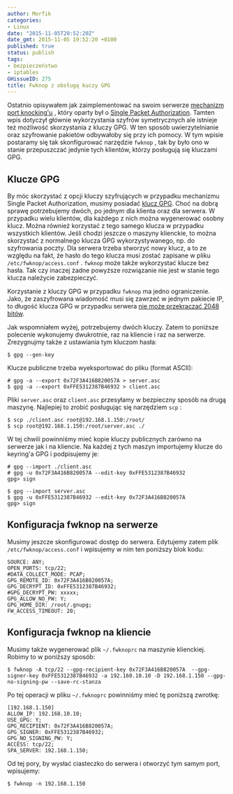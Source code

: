 ```yaml
---
author: Morfik
categories:
- Linux
date: "2015-11-05T20:52:20Z"
date_gmt: 2015-11-05 19:52:20 +0100
published: true
status: publish
tags:
- bezpieczeństwo
- iptables
GHissueID: 275
title: Fwknop z obsługą kuczy GPG
---
```


Ostatnio opisywałem jak zaimplementować na swoim serwerze [mechanizm port
knocking'u](/post/port-knocking-i-single-packet-authorization/) , który oparty był
o [Single Packet Authorization](http://www.cipherdyne.org/fwknop/docs/fwknop-tutorial.html). Tamten
wpis dotyczył głównie wykorzystania szyfrów symetrycznych ale istnieje też możliwość skorzystania z
kluczy GPG. W ten sposób uwierzytelnianie oraz szyfrowanie pakietów odbywałoby się przy ich pomocy.
W tym wpisie postaramy się tak skonfigurować narzędzie `fwknop` , tak by było ono w stanie
przepuszczać jedynie tych klientów, którzy posługują się kluczami GPG.

<!--more-->
## Klucze GPG

By móc skorzystać z opcji kluczy szyfrujących w przypadku mechanizmu Single Packet Authorization,
musimy posiadać [klucz GPG](/post/bezpieczny-klucz-gpg/). Choć na dobrą sprawę
potrzebujemy dwóch, po jednym dla klienta oraz dla serwera. W przypadku wielu klientów, dla każdego
z nich można wygenerować osobny klucz. Można również korzystać z tego samego klucza w przypadku
wszystkich klientów. Jeśli chodzi jeszcze o maszyny klienckie, to można skorzystać z normalnego
klucza GPG wykorzystywanego, np. do szyfrowania poczty. Dla serwera trzeba stworzyć nowy klucz, a to
ze względu na fakt, że hasło do tego klucza musi zostać zapisane w pliku `/etc/fwknop/access.conf` .
`fwknop` może także wykorzystać klucze bez hasła. Tak czy inaczej żadne powyższe rozwiązanie nie
jest w stanie tego klucza należycie zabezpieczyć.

Korzystanie z kluczy GPG w przypadku `fwknop` ma jedno ograniczenie. Jako, że zaszyfrowana wiadomość
musi się zawrzeć w jednym pakiecie IP, to długość klucza GPG w przypadku serwera [nie może
przekraczać 2048 bitów](http://www.cipherdyne.org/fwknop/docs/gpghowto.html).

Jak wspomniałem wyżej, potrzebujemy dwóch kluczy. Zatem to poniższe polecenie wykonujemy dwukrotnie,
raz na kliencie i raz na serwerze. Zrezygnujmy także z ustawiania tym kluczom hasła:

    $ gpg --gen-key

Klucze publiczne trzeba wyeksportować do pliku (format ASCII):

    # gpg -a --export 0x72F3A416B820057A > server.asc
    $ gpg -a --export 0xFFE5312387B46932 > client.asc

Pliki `server.asc` oraz `client.asc` przesyłamy w bezpieczny sposób na drugą maszynę. Najlepiej to
zrobić posługując się narzędziem `scp` :

    $ scp ./client.asc root@192.168.1.150:/root/
    $ scp root@192.168.1.150:/root/server.asc ./

W tej chwili powinniśmy mieć kopie kluczy publicznych zarówno na serwerze jak i na kliencie. Na
każdej z tych maszyn importujemy klucze do keyring'a GPG i podpisujemy je:

    # gpg --import ./client.asc
    # gpg -u 0x72F3A416B820057A --edit-key 0xFFE5312387B46932
    gpg> sign

    $ gpg --import server.asc
    $ gpg -u 0xFFE5312387B46932 --edit-key 0x72F3A416B820057A
    gpg> sign

## Konfiguracja fwknop na serwerze

Musimy jeszcze skonfigurować dostęp do serwera. Edytujemy zatem plik `/etc/fwknop/access.conf` i
wpisujemy w nim ten poniższy blok kodu:

    SOURCE: ANY;
    OPEN_PORTS: tcp/22;
    #DATA_COLLECT_MODE: PCAP;
    GPG_REMOTE_ID: 0x72F3A416B820057A;
    GPG_DECRYPT_ID: 0xFFE5312387B46932;
    #GPG_DECRYPT_PW: xxxxx;
    GPG_ALLOW_NO_PW: Y;
    GPG_HOME_DIR: /root/.gnupg;
    FW_ACCESS_TIMEOUT: 20;

## Konfiguracja fwknop na kliencie

Musimy także wygenerować plik `~/.fwknoprc` na maszynie klienckiej. Robimy to w poniższy
    sposób:

    $ fwknop -A tcp/22 --gpg-recipient-key 0x72F3A416B820057A  --gpg-signer-key 0xFFE5312387B46932 -a 192.160.10.10 -D 192.168.1.150 --gpg-no-signing-pw --save-rc-stanza

Po tej operacji w pliku `~/.fwknoprc` powinniśmy mieć tę poniższą zwrotkę:

    [192.168.1.150]
    ALLOW_IP: 192.168.10.10;
    USE_GPG: Y;
    GPG_RECIPIENT: 0x72F3A416B820057A;
    GPG_SIGNER: 0xFFE5312387B46932;
    GPG_NO_SIGNING_PW: Y;
    ACCESS: tcp/22;
    SPA_SERVER: 192.168.1.150;

Od tej pory, by wysłać ciasteczko do serwera i otworzyć tym samym port, wpisujemy:

    $ fwknop -n 192.168.1.150
